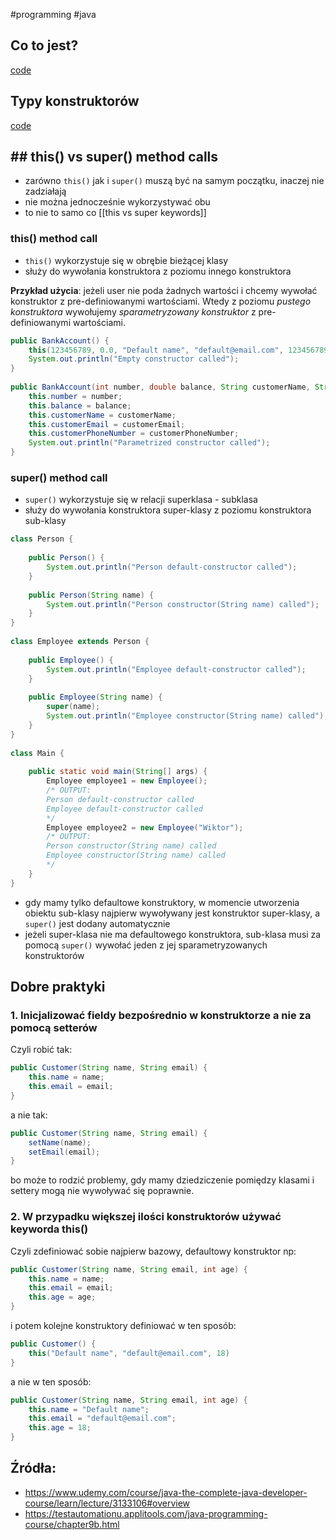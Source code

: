 #programming #java 

## Co to jest?
[code](https://github.com/bojan-wik/SeleniumWithJavaCourse/blob/master/src/Chapter31_CoreJava2/c_Constructors1.java)

## Typy konstruktorów
[code](https://github.com/bojan-wik/SeleniumWithJavaCourse/blob/master/src/Chapter31_CoreJava2/c_Constructors2.java)

## ## this() vs super() method calls
- zarówno `this()` jak i `super()` muszą być na samym początku, inaczej nie zadziałają
- nie można jednocześnie wykorzystywać obu
- to nie to samo co [[this vs super keywords]]

### this() method call
- `this()` wykorzystuje się w obrębie bieżącej klasy
- służy do wywołania konstruktora z poziomu innego konstruktora

**Przykład użycia**: jeżeli user nie poda żadnych wartości i chcemy wywołać konstruktor z pre-definiowanymi wartościami. Wtedy z poziomu *pustego konstruktora* wywołujemy *sparametryzowany konstruktor* z pre-definiowanymi wartościami.

```java
public BankAccount() {  
    this(123456789, 0.0, "Default name", "default@email.com", 123456789);  
    System.out.println("Empty constructor called");  
}  
  
public BankAccount(int number, double balance, String customerName, String customerEmail, int customerPhoneNumber) {    
    this.number = number;  
    this.balance = balance;  
    this.customerName = customerName;  
    this.customerEmail = customerEmail;  
    this.customerPhoneNumber = customerPhoneNumber;  
    System.out.println("Parametrized constructor called");
}
```

### super() method call
- `super()` wykorzystuje się w relacji superklasa - subklasa
- służy do wywołania konstruktora super-klasy z poziomu konstruktora sub-klasy

```java
class Person {  
  
    public Person() {  
        System.out.println("Person default-constructor called");  
    }  
  
    public Person(String name) {  
        System.out.println("Person constructor(String name) called");  
    }  
}  
  
class Employee extends Person {  
  
    public Employee() {  
        System.out.println("Employee default-constructor called");  
    }  
  
    public Employee(String name) {  
        super(name);  
        System.out.println("Employee constructor(String name) called");  
    }  
}  
  
class Main {  
  
    public static void main(String[] args) {  
        Employee employee1 = new Employee();  
        /* OUTPUT:  
        Person default-constructor called        
        Employee default-constructor called 
        */  
        Employee employee2 = new Employee("Wiktor");  
        /* OUTPUT:  
        Person constructor(String name) called        
        Employee constructor(String name) called 
        */    
    }  
}
```

- gdy mamy tylko defaultowe konstruktory, w momencie utworzenia obiektu sub-klasy najpierw wywoływany jest konstruktor super-klasy, a `super()` jest dodany automatycznie 
- jeżeli super-klasa nie ma defaultowego konstruktora, sub-klasa musi za pomocą `super()` wywołać  jeden z jej sparametryzowanych konstruktorów

## Dobre praktyki

### 1. Inicjalizować fieldy bezpośrednio w konstruktorze a nie za pomocą setterów 
Czyli robić tak:
```java
public Customer(String name, String email) {
	this.name = name;
	this.email = email;
}
```
a nie tak:
```java
public Customer(String name, String email) {
	setName(name);
	setEmail(email);
}
```
bo może to rodzić problemy, gdy mamy dziedziczenie pomiędzy klasami i settery mogą nie wywoływać się poprawnie.

### 2. W przypadku większej ilości konstruktorów używać keyworda this()
Czyli zdefiniować sobie najpierw bazowy, defaultowy konstruktor np:
```java
public Customer(String name, String email, int age) {
	this.name = name;
	this.email = email;
	this.age = age;
}
```
i potem kolejne konstruktory definiować w ten sposób:
```java
public Customer() {
	this("Default name", "default@email.com", 18)
}
```
a nie w ten sposób:
```java
public Customer(String name, String email, int age) {
	this.name = "Default name";
	this.email = "default@email.com";
	this.age = 18;
}
```

## Źródła:
- https://www.udemy.com/course/java-the-complete-java-developer-course/learn/lecture/3133106#overview
- https://testautomationu.applitools.com/java-programming-course/chapter9b.html